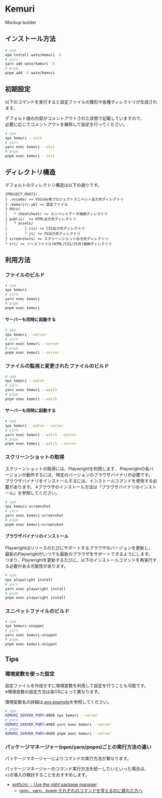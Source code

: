 Kemuri
==================

Mockup builder

インストール方法
------------------

```bash
# npm
npm install wate/kemuri -D
# yarn
yarn add wate/kemuri -D
# pnpm
pnpm add -D wate/kemuri
```

初期設定
------------------

以下のコマンドを実行すると設定ファイルの雛形や各種ディレクトリが生成されます。

デフォルト値の内容がコメントアウトされた状態で記載していますので、  
必要に応じてコメントアウトを解除して設定を行ってください。

```bash
# npm
npx kemuri --init
# yarn
yarn exec kemuri --init
# pnpm
pnpm exec kemuri --init
```

ディレクトリ構造
------------------

デフォルトのディレクトリ構造は以下の通りです。

```
{PROJECT_ROOT}/
├ .vscode/ <= VSCode用プロジェクトスニペット出力先ディレクトリ
├ .kemurirc.yml <= 設定ファイル
├ docs/
│   └ cheatsheet/ <= スニペットデータ格納ディレクトリ
├ public/  <= HTML出力先ディレクトリ
│   └ assets/
│        ├ css/ <= CSS出力先ディレクトリ
│        └ js/ <= JS出力先ディレクトリ
├ screenshots/ <= スクリーンショット出力先ディレクトリ
└ src/ <= ソースファイル(HTML/CSS/JS共)格納ディレクトリ
```

利用方法
------------------

### ファイルのビルド

```bash
# npm
npx kemuri
# yarn
yarn exec kemuri
# pnpm
pnpm exec kemuri
```

#### サーバーも同時に起動する

```bash
# npm
npx kemuri --server
# yarn
yarn exec kemuri --server
# pnpm
pnpm exec kemuri --server
```

### ファイルの監視と変更されたファイルのビルド

```bash
# npm
npx kemuri --watch
# yarn
yarn exec kemuri --watch
# pnpm
pnpm exec kemuri --watch
```

#### サーバーも同時に起動する

```bash
# npm
npx kemuri --watch --server
# yarn
yarn exec kemuri --watch --server
# pnpm
pnpm exec kemuri --watch --server
```

### スクリーンショットの取得

スクリーンショットの取得には、Playwrightを利用します、
Playwrightの各バージョンが動作するには、特定のバージョンのブラウザバイナリが必要です。
ブラウザバイナリをインストールするには、インストールコマンドを使用する必要があります。
※ブラウザのインストール方法は「ブラウザバイナリのインストール」を参照してください。

```bash
# npm
npx kemuri-screenshot
# yarn
yarn exec kemuri-screenshot
# pnpm
pnpm exec kemuri-screenshot
```

#### ブラウザバイナリのインストール

Playwrightはリリースのたびにサポートするブラウザのバージョンを更新し、
最新のPlaywrightがいつでも最新のブラウザをサポートできるようにします。
つまり、Playwrightを更新するたびに、以下のインストールコマンドを再実行する必要がある可能性があります。

```bash
# npm
npx playwright install
# yarn
yarn exec playwright install
# pnpm
pnpm exec playwright install
```

### スニペットファイルのビルド

```bash
# npm
npx kemuri-snippet
# yarn
yarn exec kemuri-snippet
# pnpm
pnpm exec kemuri-snippet
```

Tips
------------------

### 環境変数を使った設定

設定ファイルを作成せずに環境変数を利用して設定を行うことも可能です。  
※環境変数の設定方法は各OSによって異なります。

環境変数名の詳細は[.env.example](.env.example)を参照してください。

```bash
# npm
KEMURI_SERVER_PORT=8080 npx kemuri --server
# yarn
KEMURI_SERVER_PORT=8080 yarn exec kemuri --server
# pnpm
KEMURI_SERVER_PORT=8080 pnpm exec kemuri --server
```

### パッケージマネージャー(npm/yarn/pnpm)ごとの実行方法の違い

パッケージマネージャーによりコマンドの実行方法が異なります。
  
パッケージマネージャーのコマンド実行方法を統一したいといった場合は、  
`ni`の導入の検討することをおすすめします。

* [antfu/ni: 💡 Use the right package manager](https://github.com/antfu/ni)
    * [npm、yarn、pnpm それぞれのコマンドを覚えるのに疲れた方へ](https://qiita.com/oekazuma/items/12abf4c1bc1dbc63be85)
